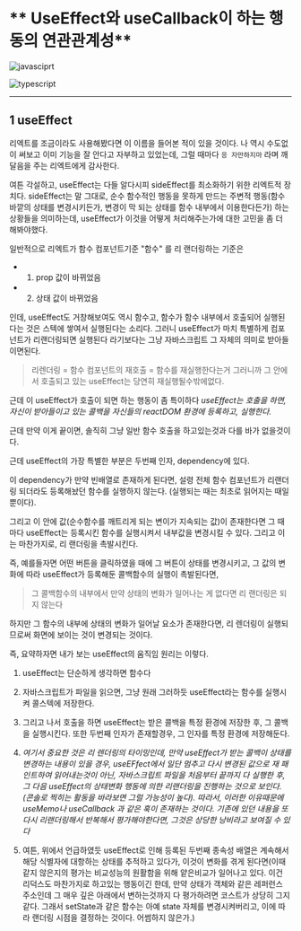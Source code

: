 # ** UseEffect와 useCallback이 하는 행동의 연관관계성**

![javasciprt](https://img.shields.io/badge/javascript-up%20to%20date-yellow)

![typescript](https://img.shields.io/badge/typescript-up%20to%20date-blue)

---

## 1 useEffect

리엑트를 조금이라도 사용해봤다면 이 이름을 들어본 적이 있을 것이다. 나 역시 수도없이 써보고 이미 기능을 잘 안다고 자부하고 있었는데, 그럴 때마다 `응 자만하지마` 라며 깨달음을 주는 리엑트에게 감사한다.

여튼 각설하고, useEffect는 다들 알다시피 sideEffect를 최소화하기 위한 리엑트적 장치다. sideEffect는 말 그대로, 순수 함수적인 행동을 못하게 만드는 주변적 행동(함수 바깥의 상태를 변경시키든가, 변경이 막 되는 상태를 함수 내부에서 이용한다든가) 하는 상황들을 의미하는데, useEffect가 이것을 어떻게 처리해주는가에 대한 고민을 좀 더 해봐야했다.

일반적으로 리엑트가 함수 컴포넌트기준 "함수" 를 리 랜더링하는 기준은

- 1. prop 값이 바뀌었음
- 2. 상태 값이 바뀌었음

인데, useEffect도 거창해보여도 역시 함수고, 함수가 함수 내부에서 호출되어 실행된다는 것은 스텍에 쌓여서 실행된다는 소리다. 그러니 useEffect가 마치 특별하게 컴포넌트가 리랜더링되면 실행된다 라기보다는 그냥 자바스크립트 그 자체의 의미로 받아들이면된다.

> 리렌더링 = 함수 컴포넌트의 재호출 = 함수를 재실행한다는거
> 그러니까 그 안에서 호출되고 있는 useEffect는 당연히 재실행될수밖에없다.

근데 이 useEffect가 호출이 되면 하는 행동이 좀 특이하다
_useEffect는 호출을 하면, 자신이 받아들이고 있는 콜백을 자신들의 reactDOM 환경에 등록하고, 실행한다._

근데 만약 이게 끝이면, 솔직히 그냥 일반 함수 호출을 하고있는것과 다를 바가 없을것이다.

근데 useEffect의 가장 특별한 부분은 두번째 인자, dependency에 있다.

이 dependency가 만약 빈배열로 존재하게 된다면, 설령 전체 함수 컴포넌트가 리랜더링 되더라도 등록해놨던 함수를 실행하지 않는다. (실행되는 때는 최초로 읽어지는 때일 뿐이다).

그리고 이 안에 값(순수함수를 깨트리게 되는 변이가 지속되는 값)이 존재한다면 그 때마다 useEffect는 등록시킨 함수를 실행시켜서 내부값을 변경시킬 수 있다. 그리고 이는 마찬가지로, 리 랜더링을 촉발시킨다.

즉, 예를들자면 어떤 버튼을 클릭하였을 때에 그 버튼이 상태를 변경시키고, 그 값의 변화에 따라 useEffect가 등록해둔 콜백함수의 실행이 촉발된다면,

> 그 콜백함수의 내부에서 만약 상태의 변화가 일어나는 게 없다면 리 랜더링은 되지 않는다

하지만 그 함수의 내부에 상태의 변화가 일어날 요소가 존재한다면, 리 렌더링이 실행되므로써 화면에 보이는 것이 변경되는 것이다.

즉, 요약하자면 내가 보는 useEffect의 움직임 원리는 이렇다.

1. useEffect는 단순하게 생각하면 함수다
2. 자바스크립트가 파일을 읽으면, 그냥 원래 그러하듯 useEffect라는 함수를 실행시켜 콜스텍에 저장한다.
3. 그리고 나서 호출을 하면 useEffect는 받은 콜백을 특정 환경에 저장한 후, 그 콜백을 실행시킨다. 또한 두번째 인자가 존재할경우, 그 인자를 특정 환경에 저장해둔다.
4. _여기서 중요한 것은 리 렌더링의 타이밍인데, 만약 useEffect가 받는 콜백이 상태를 변경하는 내용이 있을 경우, useEFfect에서 일단 멈추고 다시 변경된 값으로 재 패인트하여 읽어내는것이 아닌, 자바스크립트 파일을 처음부터 끝까지 다 실행한 후, 그 다음 useEffect의 상태변화 행동에 의한 리랜더링을 진행하는 것으로 보인다.(콘솔로 찍히는 활동을 바라보면 그럴 가능성이 높다). 따라서, 이러한 이유때문에 useMemo나 useCallback 과 같은 훅이 존재하는 것이다. 기존에 있던 내용을 또다시 리랜더링해서 반복해서 평가해야한다면, 그것은 상당한 낭비라고 보여질 수 있다_

5. 여튼, 위에서 언급하였듯 useEffect로 인해 등록된 두번째 종속성 배열은 계속해서 해당 식별자에 대항하는 상태를 추적하고 있다가, 이것이 변화를 겪게 된다면(이때 같지 않은지의 평가는 비교성능의 원활함을 위해 얕은비교가 일어나고 있다. 이건 리덕스도 마찬가지로 하고있는 행동이긴 한데, 만약 상태가 객체와 같은 레퍼런스 주소인데 그 매우 깊은 아래에서 변하는것까지 다 평가하려면 코스트가 상당히 그지같다. 그래서 setState과 같은 함수는 아예 state 자체를 변경시켜버리고, 이에 따라 랜더링 시점을 결정하는 것이다. 어썸하지 않은가.)
